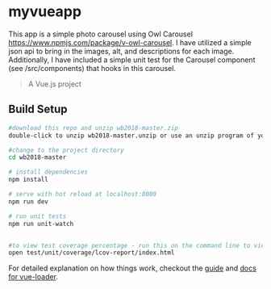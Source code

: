 # myvueapp
This app is a simple photo carousel using Owl Carousel https://www.npmjs.com/package/v-owl-carousel.  I have utilized a simple json api to bring in the images, alt, and descriptions for each image.  Additionally, I have included a simple unit test for the Carousel component (see /src/components) that hooks in this carousel. 

> A Vue.js project

## Build Setup

``` bash
#download this repo and unzip wb2018-master.zip
double-click to unzip wb2018-master.unzip or use an unzip program of your choice

#change to the project directory
cd wb2018-master

# install dependencies
npm install

# serve with hot reload at localhost:8080
npm run dev

# run unit tests
npm run unit-watch


#to view test coverage percentage - run this on the command line to view test coverage in your web browser after running the unit tests
open test/unit/coverage/lcov-report/index.html
```

For detailed explanation on how things work, checkout the [guide](http://vuejs-templates.github.io/webpack/) and [docs for vue-loader](http://vuejs.github.io/vue-loader).
